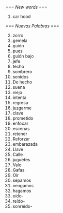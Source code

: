 === *New words* ===

1. car hood

=== *Nuevas Palabras* ===

2. zorro
3. gemela
4. guión
5. pues
6. guión bajo
7. jefe
8. techo
9. sombrero
10. sonidos
11. De hecho
12. suena
14. viejo
15. intenta
16. regresa
17. juzgarme
18. clave
19. prometido
20. enfocar
21. escenas
22. retener
23. Reforzar
24. embarazada
25. Llave
26. Calle
27. juguetes
28. Vale
29. Gafas
30. Oír
31. sepamos
32. vengamos
33. hagamos
34. oído-
35. reído-
36. sonreído-
